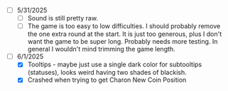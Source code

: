 - [ ] 5/31/2025
	- [ ] Sound is still pretty raw.
	- [ ] The game is too easy to low difficulties. I should probably remove the one extra round at the start. It is just too generous, plus I don't want the game to be super long. Probably needs more testing. In general I wouldn't mind trimming the game length.
- [ ] 6/1/2025
	- [x] Tooltips - maybe just use a single dark color for subtooltips (statuses), looks weird having two shades of blackish.
	- [x] Crashed when trying to get Charon New Coin Position